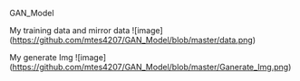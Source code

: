 GAN_Model


My training data and mirror data
![image] (https://github.com/mtes4207/GAN_Model/blob/master/data.png)


My generate Img
![image] (https://github.com/mtes4207/GAN_Model/blob/master/Ganerate_Img.png)
